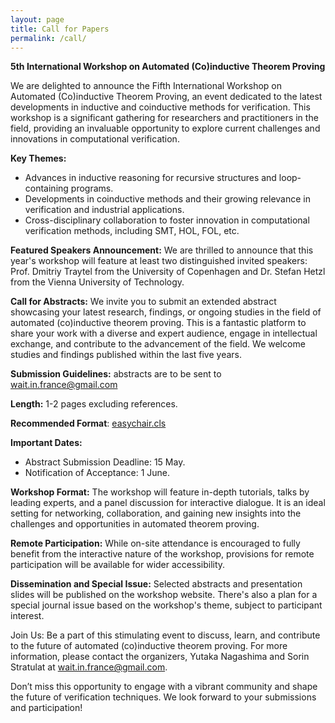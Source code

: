 ```yaml
---
layout: page
title: Call for Papers
permalink: /call/
---
```


**5th International Workshop on Automated (Co)inductive Theorem Proving**

We are delighted to announce the Fifth International Workshop on Automated (Co)inductive Theorem Proving, an event dedicated to the latest developments in inductive and coinductive methods for verification. This workshop is a significant gathering for researchers and practitioners in the field, providing an invaluable opportunity to explore current challenges and innovations in computational verification.

**Key Themes:**

- Advances in inductive reasoning for recursive structures and loop-containing programs.
- Developments in coinductive methods and their growing relevance in verification and industrial applications.
- Cross-disciplinary collaboration to foster innovation in computational verification methods, including SMT, HOL, FOL, etc.

**Featured Speakers Announcement:** We are thrilled to announce that this year's workshop will feature at least two distinguished invited speakers: Prof. Dmitriy Traytel from the University of Copenhagen and Dr. Stefan Hetzl from the Vienna University of Technology. 

**Call for Abstracts:** We invite you to submit an extended abstract showcasing your latest research, findings, or ongoing studies in the field of automated (co)inductive theorem proving. This is a fantastic platform to share your work with a diverse and expert audience, engage in intellectual exchange, and contribute to the advancement of the field. We welcome studies and findings published within the last five years.

**Submission Guidelines:** abstracts are to be sent to [wait.in.france@gmail.com](mailto:wait.in.france@gmail.com)

**Length:** 1-2 pages excluding references.

**Recommended Format**: [easychair.cls](https://easychair.org/publications/easychair.zip)

**Important Dates:**
- Abstract Submission Deadline: 15 May.
- Notification of Acceptance: 1 June.

**Workshop Format:** The workshop will feature in-depth tutorials, talks by leading experts, and a panel discussion for interactive dialogue. It is an ideal setting for networking, collaboration, and gaining new insights into the challenges and opportunities in automated theorem
proving.

**Remote Participation:** While on-site attendance is encouraged to fully benefit from the interactive nature of the workshop, provisions for remote participation will be available for wider accessibility.

**Dissemination and Special Issue:** Selected abstracts and presentation slides will be published on the workshop website. There's also a plan for a special journal issue based on the workshop's theme, subject to participant interest.

Join Us: Be a part of this stimulating event to discuss, learn, and contribute to the future of automated (co)inductive theorem proving. For more information, please contact the organizers, Yutaka Nagashima and Sorin Stratulat at [wait.in.france@gmail.com](mailto:wait.in.france@gmail.com).

Don’t miss this opportunity to engage with a vibrant community and shape the future of verification techniques. We look forward to your submissions and participation!
